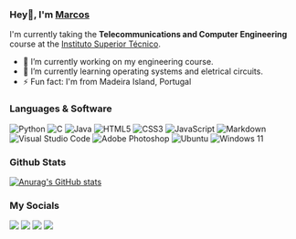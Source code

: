 ### Hey👋, I'm [Marcos](https://github.com/mc8mac)
I'm currently taking the **Telecommunications and Computer Engineering** course at the [Instituto Superior Técnico](https://tecnico.ulisboa.pt/).

- 🔭 I’m currently working on my engineering course.
- 🌱 I’m currently learning operating systems and eletrical circuits.
- ⚡ Fun fact: I'm from Madeira Island, Portugal

### Languages & Software
![Python](https://img.shields.io/badge/python-3670A0?style=for-the-badge&logo=python&logoColor=ffdd54)
![C](https://img.shields.io/badge/c-%2300599C.svg?style=for-the-badge&logo=c&logoColor=white)
![Java](https://img.shields.io/badge/java-%23ED8B00.svg?style=for-the-badge&logo=openjdk&logoColor=white)
![HTML5](https://img.shields.io/badge/html5-%23E34F26.svg?style=for-the-badge&logo=html5&logoColor=white)
![CSS3](https://img.shields.io/badge/css3-%231572B6.svg?style=for-the-badge&logo=css3&logoColor=white)
![JavaScript](https://img.shields.io/badge/javascript-%23323330.svg?style=for-the-badge&logo=javascript&logoColor=%23F7DF1E)
![Markdown](https://img.shields.io/badge/markdown-%23000000.svg?style=for-the-badge&logo=markdown&logoColor=white)
![Visual Studio Code](https://img.shields.io/badge/Visual%20Studio%20Code-0078d7.svg?style=for-the-badge&logo=visual-studio-code&logoColor=white)
![Adobe Photoshop](https://img.shields.io/badge/adobe%20photoshop-%2331A8FF.svg?style=for-the-badge&logo=adobe%20photoshop&logoColor=white)
![Ubuntu](https://img.shields.io/badge/Ubuntu-E95420?style=for-the-badge&logo=ubuntu&logoColor=white)
![Windows 11](https://img.shields.io/badge/Windows%2011-%230079d5.svg?style=for-the-badge&logo=Windows%2011&logoColor=white)


### Github Stats
[![Anurag's GitHub stats](https://github-readme-stats.vercel.app/api?username=mc8mac&theme=transparent)](https://github.com/anuraghazra/github-readme-stats)

### My Socials
[<img src= "https://img.shields.io/badge/Gmail-D14836?style=for-the-badge&logo=gmail&logoColor=white"></img>](mailto:marcosmachadomcm@gmail.com)
[<img src= "https://img.shields.io/badge/LinkedIn-0077B5?style=for-the-badge&logo=linkedin&logoColor=white"></img>](https://www.linkedin.com/in/marcos-machado-376b1a290/)
[<img src= "https://img.shields.io/badge/GitHub-100000?style=for-the-badge&logo=github&logoColor=white"></img>](https://github.com/mc8mac)
[<img src= "https://img.shields.io/badge/Discord-7289DA?style=for-the-badge&logo=discord&logoColor=white"></img>](https://discordapp.com/users/1007788936011194431)

